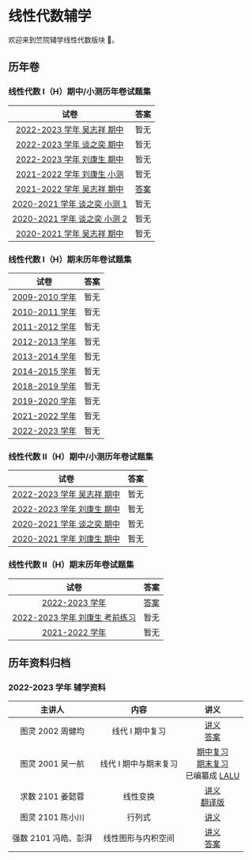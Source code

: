 # 线性代数辅学

欢迎来到竺院辅学线性代数版块 🤗。

## 历年卷

### 线性代数 I（H）期中/小测历年卷试题集

|                                 试卷                                  |                        答案                        |
| :-------------------------------------------------------------------: | :------------------------------------------------: |
|   [2022-2023 学年 吴志祥 期中](exam/algebra1_2022_2023_wzx_mid.pdf)   |                        暂无                        |
|   [2022-2023 学年 谈之奕 期中](exam/algebra1_2022_2023_tzy_mid.pdf)   |                        暂无                        |
|   [2022-2023 学年 刘康生 期中](exam/algebra1_2022_2023_lks_mid.pdf)   |                        暂无                        |
|  [2021-2022 学年 刘康生 小测](exam/algebra1_2021_2022_lks_test.pdf)   |                        暂无                        |
|   [2021-2022 学年 吴志祥 期中](exam/algebra1_2021_2022_wzx_mid.pdf)   | [答案](exam/algebra1_2021_2022_wzx_mid_answer.pdf) |
| [2020-2021 学年 谈之奕 小测 1](exam/algebra1_2020_2021_tzy_test1.pdf) |                        暂无                        |
| [2020-2021 学年 谈之奕 小测 2](exam/algebra1_2020_2021_tzy_test2.pdf) |                        暂无                        |
|   [2020-2021 学年 吴志祥 期中](exam/algebra1_2020_2021_wzx_mid.pdf)   |                        暂无                        |

### 线性代数 I（H）期末历年卷试题集

|                       试卷                        | 答案 |
| :-----------------------------------------------: | :--: |
| [2009-2010 学年](exam/algebra1_2009_2010_end.pdf) | 暂无 |
| [2010-2011 学年](exam/algebra1_2010_2011_end.pdf) | 暂无 |
| [2011-2012 学年](exam/algebra1_2011_2012_end.pdf) | 暂无 |
| [2012-2013 学年](exam/algebra1_2012_2013_end.pdf) | 暂无 |
| [2013-2014 学年](exam/algebra1_2013_2014_end.pdf) | 暂无 |
| [2014-2015 学年](exam/algebra1_2014_2015_end.pdf) | 暂无 |
| [2018-2019 学年](exam/algebra1_2018_2019_end.pdf) | 暂无 |
| [2019-2020 学年](exam/algebra1_2019_2020_end.pdf) | 暂无 |
| [2021-2022 学年](exam/algebra1_2021_2022_end.pdf) | 暂无 |
| [2022-2023 学年](exam/algebra1_2022_2023_end.pdf) | 暂无 |

### 线性代数 II（H）期中/小测历年卷试题集

|                               试卷                                | 答案 |
| :---------------------------------------------------------------: | :--: |
| [2022-2023 学年 吴志祥 期中](exam/algebra2_2022_2023_wzx_mid.pdf) | 暂无 |
| [2022-2023 学年 刘康生 期中](exam/algebra2_2022_2023_lks_mid.pdf) | 暂无 |
| [2020-2021 学年 谈之奕 期中](exam/algebra2_2020_2021_tzy_mid.pdf) | 暂无 |
| [2020-2021 学年 刘康生 期中](exam/algebra2_2020_2021_lks_mid.pdf) | 暂无 |

### 线性代数 II（H）期末历年卷试题集

|                               试卷                                |                      答案                      |
| :---------------------------------------------------------------: | :--------------------------------------------: |
|         [2022-2023 学年](exam/algebra2_2022_2023_end.pdf)         | [答案](exam/algebra2_2022_2023_end_answer.pdf) |
| [2022-2023 学年 刘康生 考前练习](exam/algebra2_2022_2023_end.pdf) |                      暂无                      |
|         [2021-2022 学年](exam/algebra2_2021_2022_end.pdf)         |                      暂无                      |

## 历年资料归档

### 2022-2023 学年 辅学资料

|        主讲人        |         内容          |                                             讲义                                              |
| :------------------: | :-------------------: | :-------------------------------------------------------------------------------------------: |
|   图灵 2002 周健均   |    线代 I 期中复习    |                      [讲义](2023/mid.pdf)<br>[答案](2023/mid_answer.pdf)                      |
|   图灵 2001 吴一航   | 线代 I 期中与期末复习 |  [期中复习](2023/mid_2.pdf)<br>[期末复习](2023/end.pdf)<br>已编纂成 [LALU](../lalu/index.md)  |
|   求数 2101 姜懿蓉   |       线性变换        | [讲义](2023/linear_transformation.pdf)<br>[翻译版](2023/linear_transformation_translated.pdf) |
|   图灵 2101 陈小川   |        行列式         |                                 [讲义](2023/determinant.pdf)                                  |
| 强数 2101 冯皓、彭湃 |  线性图形与内积空间   |      [讲义](2023/inner_product_space.pdf)<br>[答案](2023/inner_product_space_answer.pdf)      |
